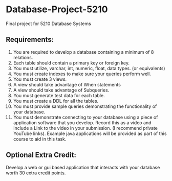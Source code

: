 # Database-Project-5210
Final project for 5210 Database Systems

## Requirements:

1. You are required to develop a database containing a minimum of 8 relations.
2. Each table should contain a primary key or foreign key.  
3. You must utilize, varchar, int, numeric, float, data types. (or equivalents)
4. You must create indexes to make sure your queries perform well.
5. You must create 3 views.
  1. A view should take advantage of When statements
  2. A view should take advantage of Subqueries.
6. You must generate test data for each table.
7. You must create a DDL for all the tables.
8. You must provide sample queries demonstrating the functionality of your database. 
9. You must demonstrate connecting to your database using a piece of application software that you develop. Record this as a video and include a Link to the video in your submission. (I recommend private YouTube links). Example java applications will be provided as part of this course to aid in this task.

## Optional Extra Credit:
Develop a web or gui based application that interacts with your database worth 30 extra credit points.
